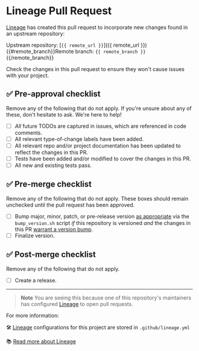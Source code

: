 # Lineage Pull Request #

[Lineage] has created this pull request to incorporate new changes found in an
upstream repository:

Upstream repository: [`{{ remote_url }}`]({{ remote_url }})
{{#remote_branch}}Remote branch: `{{ remote_branch }}`{{/remote_branch}}

Check the changes in this pull request to ensure they won't cause issues with
your project.

## ✅ Pre-approval checklist ##

Remove any of the following that do not apply. If you're unsure about
any of these, don't hesitate to ask. We're here to help!

- [ ] *All* future TODOs are captured in issues, which are referenced
      in code comments.
- [ ] All relevant type-of-change labels have been added.
- [ ] All relevant repo and/or project documentation has been updated
      to reflect the changes in this PR.
- [ ] Tests have been added and/or modified to cover the changes in this PR.
- [ ] All new and existing tests pass.

## ✅ Pre-merge checklist ##

Remove any of the following that do not apply. These boxes should
remain unchecked until the pull request has been approved.

- [ ] Bump major, minor, patch, or pre-release version [as
      appropriate](https://semver.org/#semantic-versioning-specification-semver)
      via the `bump_version.sh` script *if* this repository is
      versioned *and* the changes in this PR [warrant a version
      bump](https://semver.org/#what-should-i-do-if-i-update-my-own-dependencies-without-changing-the-public-api).
- [ ] Finalize version.

## ✅ Post-merge checklist ##

Remove any of the following that do not apply.

- [ ] Create a release.

---

> **Note**
> You are seeing this because one of this repository's maintainers has
> configured [Lineage] to open pull requests.

For more information:

🛠 [Lineage] configurations for this project are stored in `.github/lineage.yml`

📚 [Read more about Lineage][Lineage]

[//]: # ({{ metadata }})
[Lineage]: https://github.com/cisagov/action-lineage/ "Lineage GitHub Action"
